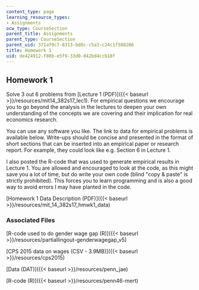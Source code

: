 ```yaml
---
content_type: page
learning_resource_types:
- Assignments
ocw_type: CourseSection
parent_title: Assignments
parent_type: CourseSection
parent_uid: 371af9c7-8313-bd8c-c5a3-c24c1f588286
title: Homework 1
uid: de424912-f80b-e5f9-33d0-042bd4ccb18f
---
```


Homework 1
----------

Solve 3 out 6 problems from [Lecture 1 (PDF)]({{< baseurl >}}/resources/mit14_382s17_lec1). For empirical questions we encourage you to go beyond the analysis in the lectures to deepen your own understanding of the concepts we are covering and their implication for real economics research.  
  
You can use any software you like. The link to data for empirical problems is available below. Write-ups should be concise and presented in the format of short sections that can be inserted into an empirical paper or research report. For example, they could look like e.g. Section 6 in Lecture 1.   
  
I also posted the R-code that was used to generate empirical results in Lecture 1. You are allowed and encouraged to look at the code, as this might save you a lot of time, but do write your own code (blind "copy & paste" is strictly prohibited). This forces you to learn programming and is also a good way to avoid errors I may have planted in the code.

[Homework 1 Data Description (PDF)]({{< baseurl >}}/resources/mit_14_382s17_hmwk1_data)

### Associated Files

[R-code used to do gender wage gap (R)]({{< baseurl >}}/resources/partiallingout-genderwagegap_v5)

[CPS 2015 data on wages (CSV - 3.9MB)]({{< baseurl >}}/resources/cps2015)

[Data (DAT)]({{< baseurl >}}/resources/penn_jae)

[R-code (R)]({{< baseurl >}}/resources/penn46-mert)